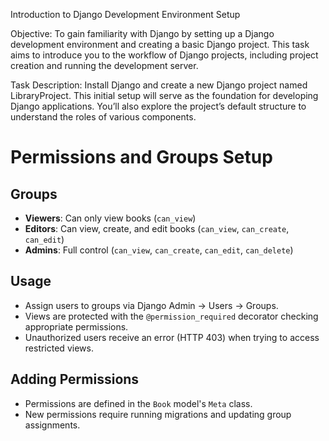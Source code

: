 Introduction to Django Development Environment Setup

Objective: To gain familiarity with Django by setting up a Django development environment and creating a basic Django project. This task aims to introduce you to the workflow of Django projects, including project creation and running the development server.

Task Description: Install Django and create a new Django project named LibraryProject. This initial setup will serve as the foundation for developing Django applications. You’ll also explore the project’s default structure to understand the roles of various components.

# Permissions and Groups Setup

## Groups

- **Viewers**: Can only view books (`can_view`)
- **Editors**: Can view, create, and edit books (`can_view`, `can_create`, `can_edit`)
- **Admins**: Full control (`can_view`, `can_create`, `can_edit`, `can_delete`)

## Usage

- Assign users to groups via Django Admin → Users → Groups.
- Views are protected with the `@permission_required` decorator checking appropriate permissions.
- Unauthorized users receive an error (HTTP 403) when trying to access restricted views.

## Adding Permissions

- Permissions are defined in the `Book` model's `Meta` class.
- New permissions require running migrations and updating group assignments.
